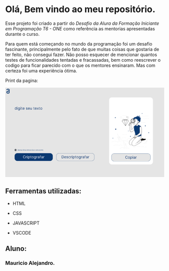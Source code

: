 # Olá, Bem vindo ao meu repositório.

Esse projeto foi criado a partir do *Desafio da Alura da Formação Iniciante em Programação T6 - ONE* como referência as mentorias apresentadas durante o curso.

Para quem está começando no mundo da programação foi um desafio fascinante, principalmente pelo fato de que muitas coisas que gostaria de ter feito, não consegui fazer. Não 
posso esquecer de mencionar quantos testes de funcionalidades tentadas e fracassadas, bem como reescrever o codigo para ficar parecido com o que os mentores ensinaram. Mas com
certeza foi uma experiência ótima.

Print da pagina:

![image](image/modeloPagina.png)

## Ferramentas utilizadas:

* HTML

* CSS

* JAVASCRIPT

* VSCODE

## Aluno:

### Mauricio Alejandro. 
